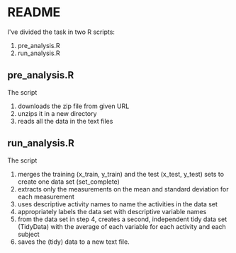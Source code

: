 # README

I've divided the task in two R scripts:
1. pre_analysis.R
2. run_analysis.R

## pre_analysis.R

The script

1. downloads the zip file from given URL
2. unzips it in a new directory
2. reads all the data in the text files

## run_analysis.R

The script

1. merges the training (x_train, y_train) and the test (x_test, y_test) sets to create one data set (set_complete)
2. extracts only the measurements on the mean and standard deviation for each measurement
3. uses descriptive activity names to name the activities in the data set
4. appropriately labels the data set with descriptive variable names
5. from the data set in step 4, creates a second, independent tidy data set (TidyData) with the average of each variable for each activity and each subject
6. saves the (tidy) data to a new text file.
